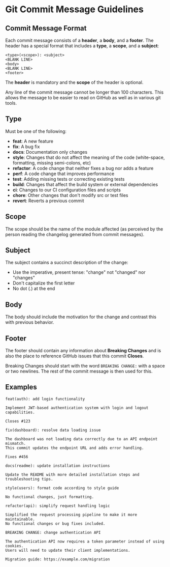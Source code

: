 # Git Commit Message Guidelines

## Commit Message Format

Each commit message consists of a **header**, a **body**, and a **footer**. The header has a special format that includes a **type**, a **scope**, and a **subject**:

```
<type>(<scope>): <subject>
<BLANK LINE>
<body>
<BLANK LINE>
<footer>
```

The **header** is mandatory and the **scope** of the header is optional.

Any line of the commit message cannot be longer than 100 characters. This allows the message to be easier to read on GitHub as well as in various git tools.

## Type

Must be one of the following:

* **feat**: A new feature
* **fix**: A bug fix
* **docs**: Documentation only changes
* **style**: Changes that do not affect the meaning of the code (white-space, formatting, missing semi-colons, etc)
* **refactor**: A code change that neither fixes a bug nor adds a feature
* **perf**: A code change that improves performance
* **test**: Adding missing tests or correcting existing tests
* **build**: Changes that affect the build system or external dependencies
* **ci**: Changes to our CI configuration files and scripts
* **chore**: Other changes that don't modify src or test files
* **revert**: Reverts a previous commit

## Scope

The scope should be the name of the module affected (as perceived by the person reading the changelog generated from commit messages).

## Subject

The subject contains a succinct description of the change:

* Use the imperative, present tense: "change" not "changed" nor "changes"
* Don't capitalize the first letter
* No dot (.) at the end

## Body

The body should include the motivation for the change and contrast this with previous behavior.

## Footer

The footer should contain any information about **Breaking Changes** and is also the place to reference GitHub issues that this commit **Closes**.

Breaking Changes should start with the word `BREAKING CHANGE:` with a space or two newlines. The rest of the commit message is then used for this.

## Examples

```
feat(auth): add login functionality

Implement JWT-based authentication system with login and logout capabilities.

Closes #123
```

```
fix(dashboard): resolve data loading issue

The dashboard was not loading data correctly due to an API endpoint mismatch.
This commit updates the endpoint URL and adds error handling.

Fixes #456
```

```
docs(readme): update installation instructions

Update the README with more detailed installation steps and troubleshooting tips.
```

```
style(users): format code according to style guide

No functional changes, just formatting.
```

```
refactor(api): simplify request handling logic

Simplified the request processing pipeline to make it more maintainable.
No functional changes or bug fixes included.
```

```
BREAKING CHANGE: change authentication API

The authentication API now requires a token parameter instead of using cookies.
Users will need to update their client implementations.

Migration guide: https://example.com/migration
```